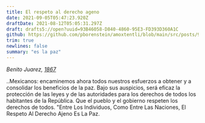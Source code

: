 ```yaml
---
title: El respeto al derecho ageno
date: 2021-09-05T05:47:23.920Z
draftDate: 2021-08-12T05:05:31.297Z
draft: drafts5://open?uuid=93B46058-D840-4860-95E3-FD393D360A1C
github: https://github.com/pborenstein/amoxtentli/blob/main/src/posts/93b46058-d840-4860-95e3-fd393d360a1c.md
trim: true
newlines: false
summary: "es la paz"
---
```



_Benito Juarez, [1867]_

..Mexicanos: encaminemos ahora todos nuestros esfuerzos a obtener y a consolidar los beneficios de la paz. Bajo sus auspicios, será eficaz la protección de las leyes y de las autoridades para los derechos de todos los habitantes de la República. Que el pueblo y el gobierno respeten los derechos de todos. "Entre Los Individuos, Como Entre Las Naciones, El Respeto Al Derecho Ajeno Es La Paz.

[1867]: https://es.wikipedia.org/wiki/El_respeto_al_derecho_ajeno_es_la_paz
